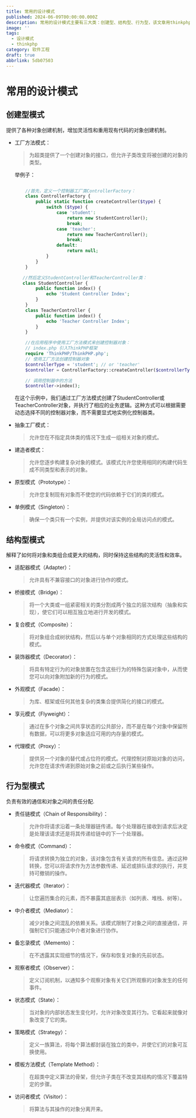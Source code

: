 ```yaml
---
title: 常用的设计模式
published: 2024-06-09T00:00:00.000Z
description: 常用的设计模式主要有三大类：创建型、结构型、行为型，该文章用thinkphp举例子
image: ''
tags:
  - 设计模式
  - thinkphp
category: 软件工程
draft: true
abbrlink: 5db07503
---
```

# 常用的设计模式

## 创建型模式

提供了各种对象创建机制，增加灵活性和重用现有代码的对象创建机制。

- 工厂方法模式：
    > 为超类提供了一个创建对象的接口，但允许子类改变将被创建的对象的类型。
    

    举例子：
    ```php

        //首先，定义一个控制器工厂类ControllerFactory：
        class ControllerFactory {
            public static function createController($type) {
                switch ($type) {
                    case 'student':
                        return new StudentController();
                        break;
                    case 'teacher':
                        return new TeacherController();
                        break;
                    default:
                        return null;
                }
            }
        }

       //然后定义StudentController和TeacherController类：
       class StudentController {
            public function index() {
                echo 'Student Controller Index';
            }
        }
        class TeacherController {
            public function index() {
                echo 'Teacher Controller Index';
            }
        }

        //在应用程序中使用工厂方法模式来创建控制器对象：
        // index.php 引入ThinkPHP框架
        require 'ThinkPHP/ThinkPHP.php';
        // 使用工厂方法创建控制器对象
        $controllerType = 'student'; // or 'teacher'
        $controller = ControllerFactory::createController($controllerType);

        // 调用控制器中的方法
        $controller->index();
    ```
    在这个示例中，我们通过工厂方法模式创建了StudentController或TeacherController对象，并执行了相应的业务逻辑。这种方式可以根据需要动态选择不同的控制器对象，而不需要显式地实例化控制器类。
- 抽象工厂模式：
    > 允许您在不指定具体类的情况下生成一组相关对象的模式。
- 建造者模式：
    > 允许您逐步构建复杂对象的模式。该模式允许您使用相同的构建代码生成不同类型和表示的对象。
- 原型模式（Prototype）：
    >允许您复制现有对象而不使您的代码依赖于它们的类的模式。
- 单例模式（Singleton）：
    > 确保一个类只有一个实例，并提供对该实例的全局访问点的模式。


## 结构型模式

解释了如何将对象和类组合成更大的结构，同时保持这些结构的灵活性和效率。

- 适配器模式（Adapter）：
    > 允许具有不兼容接口的对象进行协作的模式。
- 桥接模式（Bridge）：
    > 将一个大类或一组紧密相关的类分割成两个独立的层次结构（抽象和实现），使它们可以相互独立地进行开发的模式。
- 复合模式（Composite）：
    > 将对象组合成树状结构，然后以与单个对象相同的方式处理这些结构的模式。
- 装饰器模式（Decorator）：
    > 将具有特定行为的对象放置在包含这些行为的特殊包装对象中，从而使您可以向对象附加新的行为的模式。
- 外观模式（Facade）：
    > 为库、框架或任何其他复杂的类集合提供简化的接口的模式。
- 享元模式（Flyweight）：
    > 通过在多个对象之间共享状态的公共部分，而不是在每个对象中保留所有数据，可以将更多对象适应可用的内存量的模式。
- 代理模式（Proxy）：
    > 提供另一个对象的替代或占位符的模式。代理控制对原始对象的访问，允许您在请求传递到原始对象之前或之后执行某些操作。

## 行为型模式

负责有效的通信和对象之间的责任分配.

- 责任链模式（Chain of Responsibility）：
    > 允许你将请求沿着一条处理器链传递。每个处理器在接收到请求后决定是处理该请求还是将其传递给链中的下一个处理器。
- 命令模式（Command）：
    > 将请求转换为独立的对象，该对象包含有关请求的所有信息。通过这种转换，您可以将请求作为方法参数传递、延迟或排队请求的执行，并支持可撤销的操作。
- 迭代器模式（Iterator）：
    > 让您遍历集合的元素，而不暴露其底层表示（如列表、堆栈、树等）。
- 中介者模式（Mediator）：
    > 减少对象之间混乱的依赖关系。该模式限制了对象之间的直接通信，并强制它们只能通过中介者对象进行协作。
- 备忘录模式（Memento）：
    > 在不透露其实现细节的情况下，保存和恢复对象的先前状态。
- 观察者模式（Observer）：
    > 定义订阅机制，以通知多个观察对象有关它们所观察的对象发生的任何事件。
- 状态模式（State）：
    > 当对象的内部状态发生变化时，允许对象改变其行为。它看起来就像对象改变了它的类。
- 策略模式（Strategy）：
    > 定义一族算法，将每个算法都封装在独立的类中，并使它们的对象可互换使用。
- 模板方法模式（Template Method）：
    > 在超类中定义算法的骨架，但允许子类在不改变其结构的情况下覆盖特定的步骤。
- 访问者模式（Visitor）：
    > 将算法与其操作的对象分离开来。
